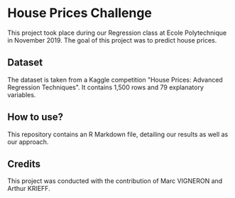 # House Prices Challenge
This project took place during our Regression class at Ecole Polytechnique in November 2019. The goal of this project was to predict house prices. 

## Dataset
The dataset is taken from a Kaggle competition "House Prices: Advanced Regression Techniques". It contains 1,500 rows and 79 explanatory variables. 

## How to use?
This repository contains an R Markdown file, detailing our results as well as our approach. 

## Credits
This project was conducted with the contribution of Marc VIGNERON and Arthur KRIEFF.
